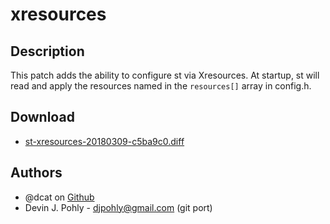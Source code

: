 xresources
==========

Description
-----------

This patch adds the ability to configure st via Xresources.  At startup, st
will read and apply the resources named in the `resources[]` array in config.h.

Download
--------

* [st-xresources-20180309-c5ba9c0.diff](st-xresources-20180309-c5ba9c0.diff)

Authors
-------

 * @dcat on [Github](https://github.com/dcat/st-xresources)
 * Devin J. Pohly - <djpohly@gmail.com> (git port)
